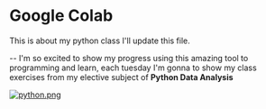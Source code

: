 # Google Colab
This is about my python class I'll update this file. 

--
I'm so excited to show my progress using this amazing tool to programming and learn, each tuesday 
I'm gonna to show my class exercises from my elective subject of **Python Data Analysis**

[![python.png](https://i.postimg.cc/sXm0BBzS/python.png)](https://postimg.cc/mzcSJgt2)
